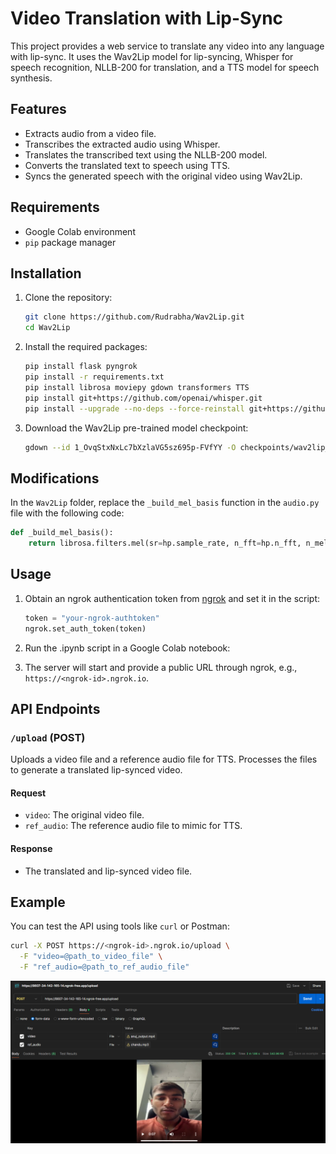 
# Video Translation with Lip-Sync

This project provides a web service to translate any video into any language with lip-sync. It uses the Wav2Lip model for lip-syncing, Whisper for speech recognition, NLLB-200 for translation, and a TTS model for speech synthesis.

## Features

- Extracts audio from a video file.
- Transcribes the extracted audio using Whisper.
- Translates the transcribed text using the NLLB-200 model.
- Converts the translated text to speech using TTS.
- Syncs the generated speech with the original video using Wav2Lip.

## Requirements

- Google Colab environment
- `pip` package manager

## Installation

1. Clone the repository:
    ```bash
    git clone https://github.com/Rudrabha/Wav2Lip.git
    cd Wav2Lip
    ```

2. Install the required packages:
    ```bash
    pip install flask pyngrok
    pip install -r requirements.txt
    pip install librosa moviepy gdown transformers TTS
    pip install git+https://github.com/openai/whisper.git
    pip install --upgrade --no-deps --force-reinstall git+https://github.com/openai/whisper.git
    ```

3. Download the Wav2Lip pre-trained model checkpoint:
    ```bash
    gdown --id 1_OvqStxNxLc7bXzlaVG5sz695p-FVfYY -O checkpoints/wav2lip_gan.pth
    ```

## Modifications

In the `Wav2Lip` folder, replace the `_build_mel_basis` function in the `audio.py` file with the following code:

```python
def _build_mel_basis(): 
    return librosa.filters.mel(sr=hp.sample_rate, n_fft=hp.n_fft, n_mels=hp.num_mels, fmin=hp.fmin, fmax=hp.fmax)
```

## Usage

1. Obtain an ngrok authentication token from [ngrok](https://ngrok.com/) and set it in the script:
    ```python
    token = "your-ngrok-authtoken"
    ngrok.set_auth_token(token)
    ```

2. Run the .ipynb script in a Google Colab notebook:

3. The server will start and provide a public URL through ngrok, e.g., `https://<ngrok-id>.ngrok.io`.

## API Endpoints

### `/upload` (POST)

Uploads a video file and a reference audio file for TTS. Processes the files to generate a translated lip-synced video.

#### Request

- `video`: The original video file.
- `ref_audio`: The reference audio file to mimic for TTS.

#### Response

- The translated and lip-synced video file.

## Example

You can test the API using tools like `curl` or Postman:

```bash
curl -X POST https://<ngrok-id>.ngrok.io/upload \
  -F "video=@path_to_video_file" \
  -F "ref_audio=@path_to_ref_audio_file"
```
![Output](screenshot.png)
